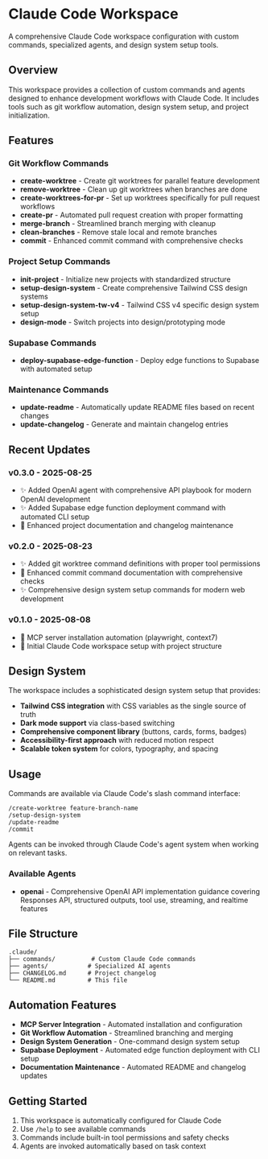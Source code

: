 # Claude Code Workspace

A comprehensive Claude Code workspace configuration with custom commands, specialized agents, and design system setup tools.

## Overview

This workspace provides a collection of custom commands and agents designed to enhance development workflows with Claude Code. It includes tools such as git workflow automation, design system setup, and project initialization.

## Features

### Git Workflow Commands
- **create-worktree** - Create git worktrees for parallel feature development
- **remove-worktree** - Clean up git worktrees when branches are done
- **create-worktrees-for-pr** - Set up worktrees specifically for pull request workflows
- **create-pr** - Automated pull request creation with proper formatting
- **merge-branch** - Streamlined branch merging with cleanup
- **clean-branches** - Remove stale local and remote branches
- **commit** - Enhanced commit command with comprehensive checks

### Project Setup Commands
- **init-project** - Initialize new projects with standardized structure
- **setup-design-system** - Create comprehensive Tailwind CSS design systems
- **setup-design-system-tw-v4** - Tailwind CSS v4 specific design system setup
- **design-mode** - Switch projects into design/prototyping mode

### Supabase Commands
- **deploy-supabase-edge-function** - Deploy edge functions to Supabase with automated setup

### Maintenance Commands
- **update-readme** - Automatically update README files based on recent changes
- **update-changelog** - Generate and maintain changelog entries

## Recent Updates

### v0.3.0 - 2025-08-25
- ✨ Added OpenAI agent with comprehensive API playbook for modern OpenAI development
- ✨ Added Supabase edge function deployment command with automated CLI setup
- 📝 Enhanced project documentation and changelog maintenance

### v0.2.0 - 2025-08-23
- ✨ Added git worktree command definitions with proper tool permissions
- 📝 Enhanced commit command documentation with comprehensive checks
- ✨ Comprehensive design system setup commands for modern web development

### v0.1.0 - 2025-08-08
- 🔧 MCP server installation automation (playwright, context7)
- 🎉 Initial Claude Code workspace setup with project structure

## Design System

The workspace includes a sophisticated design system setup that provides:
- **Tailwind CSS integration** with CSS variables as the single source of truth
- **Dark mode support** via class-based switching
- **Comprehensive component library** (buttons, cards, forms, badges)
- **Accessibility-first approach** with reduced motion respect
- **Scalable token system** for colors, typography, and spacing

## Usage

Commands are available via Claude Code's slash command interface:
```
/create-worktree feature-branch-name
/setup-design-system
/update-readme
/commit
```

Agents can be invoked through Claude Code's agent system when working on relevant tasks.

### Available Agents
- **openai** - Comprehensive OpenAI API implementation guidance covering Responses API, structured outputs, tool use, streaming, and realtime features

## File Structure

```
.claude/
├── commands/          # Custom Claude Code commands
├── agents/           # Specialized AI agents
├── CHANGELOG.md      # Project changelog
└── README.md         # This file
```

## Automation Features

- **MCP Server Integration** - Automated installation and configuration
- **Git Workflow Automation** - Streamlined branching and merging
- **Design System Generation** - One-command design system setup
- **Supabase Deployment** - Automated edge function deployment with CLI setup
- **Documentation Maintenance** - Automated README and changelog updates

## Getting Started

1. This workspace is automatically configured for Claude Code
2. Use `/help` to see available commands
3. Commands include built-in tool permissions and safety checks
4. Agents are invoked automatically based on task context
